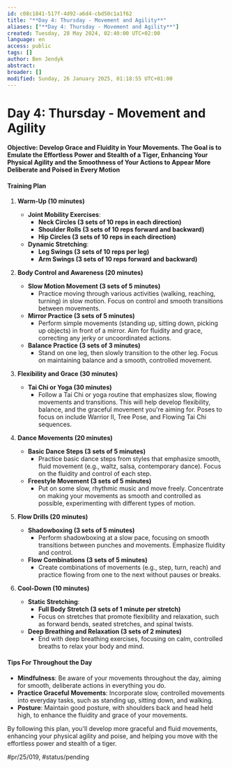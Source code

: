 ```yaml
---
id: c08c1841-517f-4d92-a6d4-cbd50c1a1f62
title: "**Day 4: Thursday - Movement and Agility**"
aliases: ["**Day 4: Thursday - Movement and Agility**"]
created: Tuesday, 28 May 2024, 02:40:00 UTC+02:00
language: en
access: public
tags: []
author: Ben Jendyk
abstract:
broader: []
modified: Sunday, 26 January 2025, 01:18:55 UTC+01:00
---
```


# **Day 4: Thursday - Movement and Agility**

#### **Objective**: Develop Grace and Fluidity in Your Movements. The Goal is to Emulate the Effortless Power and Stealth of a Tiger, Enhancing Your Physical Agility and the Smoothness of Your Actions to Appear More Deliberate and Poised in Every Motion

#### **Training Plan**

1. **Warm-Up (10 minutes)**
	- **Joint Mobility Exercises**:
	  - **Neck Circles (3 sets of 10 reps in each direction)**
	  - **Shoulder Rolls (3 sets of 10 reps forward and backward)**
	  - **Hip Circles (3 sets of 10 reps in each direction)**
	- **Dynamic Stretching**:
	  - **Leg Swings (3 sets of 10 reps per leg)**
	  - **Arm Swings (3 sets of 10 reps forward and backward)**

2. **Body Control and Awareness (20 minutes)**
	- **Slow Motion Movement (3 sets of 5 minutes)**
	  - Practice moving through various activities (walking, reaching, turning) in slow motion. Focus on control and smooth transitions between movements.
	- **Mirror Practice (3 sets of 5 minutes)**
	  - Perform simple movements (standing up, sitting down, picking up objects) in front of a mirror. Aim for fluidity and grace, correcting any jerky or uncoordinated actions.
	- **Balance Practice (3 sets of 3 minutes)**
	  - Stand on one leg, then slowly transition to the other leg. Focus on maintaining balance and a smooth, controlled movement.

3. **Flexibility and Grace (30 minutes)**
	- **Tai Chi or Yoga (30 minutes)**
	  - Follow a Tai Chi or yoga routine that emphasizes slow, flowing movements and transitions. This will help develop flexibility, balance, and the graceful movement you're aiming for. Poses to focus on include Warrior II, Tree Pose, and Flowing Tai Chi sequences.

4. **Dance Movements (20 minutes)**
	- **Basic Dance Steps (3 sets of 5 minutes)**
	  - Practice basic dance steps from styles that emphasize smooth, fluid movement (e.g., waltz, salsa, contemporary dance). Focus on the fluidity and control of each step.
	- **Freestyle Movement (3 sets of 5 minutes)**
	  - Put on some slow, rhythmic music and move freely. Concentrate on making your movements as smooth and controlled as possible, experimenting with different types of motion.

5. **Flow Drills (20 minutes)**
	- **Shadowboxing (3 sets of 5 minutes)**
	  - Perform shadowboxing at a slow pace, focusing on smooth transitions between punches and movements. Emphasize fluidity and control.
	- **Flow Combinations (3 sets of 5 minutes)**
	  - Create combinations of movements (e.g., step, turn, reach) and practice flowing from one to the next without pauses or breaks.

6. **Cool-Down (10 minutes)**
	- **Static Stretching**:
	  - **Full Body Stretch (3 sets of 1 minute per stretch)**
	  - Focus on stretches that promote flexibility and relaxation, such as forward bends, seated stretches, and spinal twists.
	- **Deep Breathing and Relaxation (3 sets of 2 minutes)**
	  - End with deep breathing exercises, focusing on calm, controlled breaths to relax your body and mind.

#### **Tips For Throughout the Day**

- **Mindfulness**: Be aware of your movements throughout the day, aiming for smooth, deliberate actions in everything you do.
- **Practice Graceful Movements**: Incorporate slow, controlled movements into everyday tasks, such as standing up, sitting down, and walking.
- **Posture**: Maintain good posture, with shoulders back and head held high, to enhance the fluidity and grace of your movements.

By following this plan, you'll develop more graceful and fluid movements, enhancing your physical agility and poise, and helping you move with the effortless power and stealth of a tiger.


#pr/25/019, #status/pending